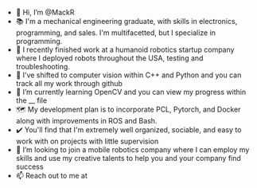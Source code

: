 - 👋 Hi, I’m @MackR
- 📚 I'm a mechanical engineering graduate, with skills in electronics, programming, and sales.  I'm multifacetted, but I specialize in programming.
- 🦾 I recently finished work at a humanoid robotics startup company where I deployed robots throughout the USA, testing and troubleshooting.
- 👀 I've shifted to computer vision within C++ and Python and you can track all my work through github
- 🌱 I’m currently learning OpenCV and you can view my progress within the __ file 
- 🗺️ My development plan is to incorporate PCL, Pytorch, and Docker along with improvements in ROS and Bash.
- ✔️ You'll find that I'm extremely well organized, sociable, and easy to work with on projects with little supervision
- 💞️ I’m looking to join a mobile robotics company where I can employ my skills and use my creative talents to help you and your company find success
- 📫 Reach out to me at 

<!---
MackR/MackR is a ✨ special ✨ repository because its `README.md` (this file) appears on your GitHub profile.
You can click the Preview link to take a look at your changes.
--->
